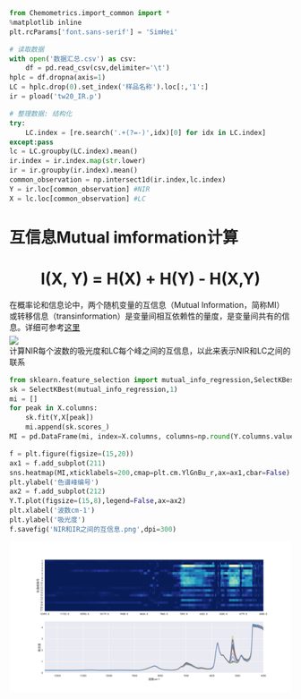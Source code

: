 

```python
from Chemometrics.import_common import *
%matplotlib inline
plt.rcParams['font.sans-serif'] = 'SimHei'
```


```python
# 读取数据
with open('数据汇总.csv') as csv:
    df = pd.read_csv(csv,delimiter='\t')
hplc = df.dropna(axis=1)
LC = hplc.drop(0).set_index('样品名称').loc[:,'1':]
ir = pload('tw20_IR.p')
```


```python
# 整理数据: 结构化
try:
    LC.index = [re.search('.+(?=-)',idx)[0] for idx in LC.index]
except:pass
lc = LC.groupby(LC.index).mean()
ir.index = ir.index.map(str.lower)
ir = ir.groupby(ir.index).mean()
common_observation = np.intersect1d(ir.index,lc.index)
Y = ir.loc[common_observation] #NIR
X = lc.loc[common_observation] #LC
```

# 互信息Mutual imformation计算   
 

<h1 style="text-align:center">I(X, Y) = H(X) + H(Y) - H(X,Y) </h1>

在概率论和信息论中，两个随机变量的互信息（Mutual Information，简称MI）或转移信息（transinformation）是变量间相互依赖性的量度，是变量间共有的信息。详细可参考[这里](https://zh.wikipedia.org/wiki/%E4%BA%92%E4%BF%A1%E6%81%AF)
<br>
<img src="https://upload.wikimedia.org/wikipedia/commons/thumb/d/d4/Entropy-mutual-information-relative-entropy-relation-diagram.svg/384px-Entropy-mutual-information-relative-entropy-relation-diagram.svg.png" align='middle'/>
<br>
计算NIR每个波数的吸光度和LC每个峰之间的互信息，以此来表示NIR和LC之间的联系 


```python
from sklearn.feature_selection import mutual_info_regression,SelectKBest
sk = SelectKBest(mutual_info_regression,1)
mi = []
for peak in X.columns:
    sk.fit(Y,X[peak])
    mi.append(sk.scores_)
MI = pd.DataFrame(mi, index=X.columns, columns=np.round(Y.columns.values))
```


```python
f = plt.figure(figsize=(15,20))
ax1 = f.add_subplot(211)
sns.heatmap(MI,xticklabels=200,cmap=plt.cm.YlGnBu_r,ax=ax1,cbar=False)
plt.ylabel('色谱峰编号')
ax2 = f.add_subplot(212)
Y.T.plot(figsize=(15,8),legend=False,ax=ax2)
plt.xlabel('波数cm-1')
plt.ylabel('吸光度')
f.savefig('NIR和IR之间的互信息.png',dpi=300)
```


![png](./pics/MI_NIR_HPLC.png)

